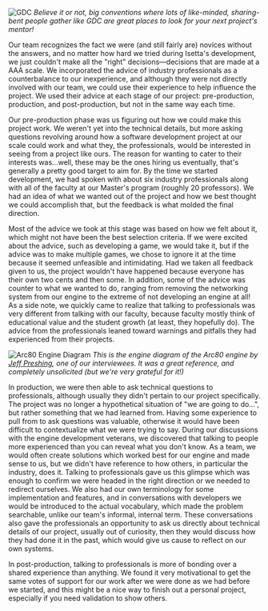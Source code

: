 ![GDC](../../images/postmortems/GDC.png)
*Believe it or not, big conventions where lots of like-minded, sharing-bent people gather like GDC are great places to look for your next project's mentor!*

Our team recognizes the fact we were (and still fairly are) novices without the answers, and no matter how hard we tried during Isetta's development, we just couldn't make all the "right" decisions—decisions that are made at a AAA scale. We incorporated the advice of industry professionals as a counterbalance to our inexperience, and although they were not directly involved with our team, we could use their experience to help influence the project. We used their advice at each stage of our project: pre-production, production, and post-production, but not in the same way each time.

Our pre-production phase was us figuring out how we could make this project work. We weren't yet into the technical details, but more asking questions revolving around how a software development project at our scale could work and what they, the professionals, would be interested in seeing from a project like ours. The reason for wanting to cater to their interests was...well, these may be the ones hiring us eventually, that's generally a pretty good target to aim for. By the time we started development, we had spoken with about six industry professionals along with all of the faculty at our Master's program (roughly 20 professors). We had an idea of what we wanted out of the project and how we best thought we could accomplish that, but the feedback is what molded the final direction.

Most of the advice we took at this stage was based on how we felt about it, which might not have been the best selection criteria. If we were excited about the advice, such as developing a game, we would take it, but if the advice was to make multiple games, we chose to ignore it at the time because it seemed unfeasible and intimidating. Had we taken all feedback given to us, the project wouldn't have happened because everyone has their own two cents and then some. In addition, some of the advice was counter to what we wanted to do, ranging from removing the networking system from our engine to the extreme of not developing an engine at all! As a side note, we quickly came to realize that talking to professionals was very different from talking with our faculty, because faculty mostly think of educational value and the student growth (at least, they hopefully do). The advice from the professionals leaned toward warnings and pitfalls they had experienced from their projects.

![Arc80 Engine Diagram](../../images/postmortems/Arc80.png)
*This is the engine diagram of the Arc80 engine by [Jeff Preshing](https://twitter.com/preshing), one of our interviewees. It was a great reference, and completely unsolicited (but we're very grateful for it!)*

In production, we were then able to ask technical questions to professionals, although usually they didn't pertain to our project specifically. The project was no longer a hypothetical situation of "we are going to do...", but rather something that we had learned from. Having some experience to pull from to ask questions was valuable, otherwise it would have been difficult to contextualize what we were trying to say. During our discussions with the engine development veterans, we discovered that talking to people more experienced than you can reveal what you don't know. As a team, we would often create solutions which worked best for our engine and made sense to us, but we didn't have reference to how others, in particular the industry, does it. Talking to professionals gave us this glimpse which was enough to confirm we were headed in the right direction or we needed to redirect ourselves. We also had our own terminology for some implementation and features, and in conversations with developers we would be introduced to the actual vocabulary, which made the problem searchable, unlike our team's informal, internal term. These conversations also gave the professionals an opportunity to ask us directly about technical details of our project, usually out of curiosity, then they would discuss how they had done it in the past, which would give us cause to reflect on our own systems.

In post-production, talking to professionals is more of bonding over a shared experience than anything. We found it very motivational to get the same votes of support for our work after we were done as we had before we started, and this might be a nice way to finish out a personal project, especially if you need validation to show others.